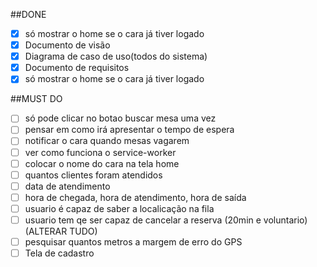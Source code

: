 ##DONE
- [x] só mostrar o home se o cara já tiver logado
- [x] Documento de visão
- [x] Diagrama de caso de uso(todos do sistema)
- [x] Documento de requisitos
- [x] só mostrar o home se o cara já tiver logado

##MUST DO
- [ ] só pode clicar no botao buscar mesa uma vez
- [ ] pensar em como irá apresentar o tempo de espera
- [ ] notificar o cara quando mesas vagarem
- [ ] ver como funciona o service-worker
- [ ] colocar o nome do cara na tela home
- [ ] quantos clientes foram atendidos
- [ ] data de atendimento
- [ ] hora de chegada, hora de atendimento, hora de saída
- [ ] usuario é capaz de saber a localicação na fila
- [ ] usuario tem qe ser capaz de cancelar a reserva (20min e voluntario) (ALTERAR TUDO)
- [ ] pesquisar quantos metros a margem de erro do GPS
- [ ] Tela de cadastro
